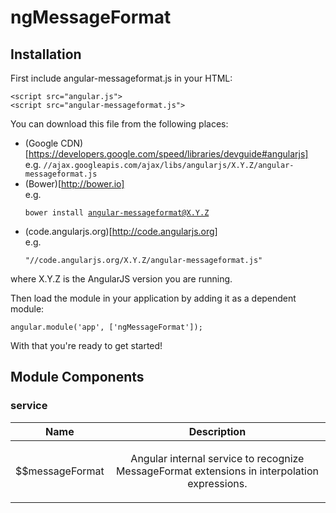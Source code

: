 
# ngMessageFormat




## Installation

First include angular-messageformat.js in your HTML:

```
<script src="angular.js">
<script src="angular-messageformat.js">
```

You can download this file from the following places:

* (Google CDN)[https://developers.google.com/speed/libraries/devguide#angularjs]<br>e.g. <code>//ajax.googleapis.com/ajax/libs/angularjs/X.Y.Z/angular-messageformat.js</code>
* (Bower)[http://bower.io]<br>e.g. <pre><code>bower install angular-messageformat@X.Y.Z</code></pre>
* (code.angularjs.org)[http://code.angularjs.org]<br>e.g. <pre><code>&quot;//code.angularjs.org/X.Y.Z/angular-messageformat.js&quot;</code></pre>

where X.Y.Z is the AngularJS version you are running.

Then load the module in your application by adding it as a dependent module:

```
angular.module('app', ['ngMessageFormat']);
```

With that you&apos;re ready to get started!




## Module Components

### service

| Name | Description |
| :--: | :--: |
| $$messageFormat | <p>Angular internal service to recognize MessageFormat extensions in interpolation expressions.</p>  |







